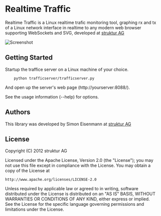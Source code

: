 # Realtime Traffic

Realtime Traffic is a Linux realtime trafic monitoring tool, graphing rx and tx of a Linux network interface in realtime to any modern web browser supporting WebSockets and SVG, developed at [struktur AG](http://www.strukturag.com)

![Screenshot](//github.com/longsleep/realtimetraffic/raw/master/doc/screen4.png "Example Screenshot")

## Getting Started

Startup the traffice server on a Linux machine of your choice.

```
    python trafficserver/trafficserver.py
```

And open up the server's web page (http://yourserver:8088/).

See the usage information (--help) for options.

## Authors

This library was developed by Simon Eisenmann at [struktur AG](http://www.strukturag.com)

## License

Copyright (C) 2012 struktur AG

Licensed under the Apache License, Version 2.0 (the "License");
you may not use this file except in compliance with the License.
You may obtain a copy of the License at

    http://www.apache.org/licenses/LICENSE-2.0

Unless required by applicable law or agreed to in writing, software
distributed under the License is distributed on an "AS IS" BASIS,
WITHOUT WARRANTIES OR CONDITIONS OF ANY KIND, either express or implied.
See the License for the specific language governing permissions and
limitations under the License.

